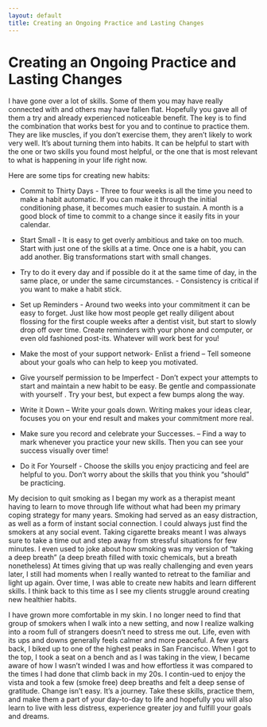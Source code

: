 ```yaml
---
layout: default
title: Creating an Ongoing Practice and Lasting Changes
---
```


# Creating an Ongoing Practice and Lasting Changes

I have gone over a lot of skills. Some of them you may have really connected with and others may have fallen flat. Hopefully you gave all of them a try and already experienced noticeable benefit.  The key is to find the combination that works best for you and to continue to practice them. They are like muscles, if you don’t exercise them, they aren’t likely to work very well. It’s about turning them into habits. It can be helpful to start with the one or two skills you found most helpful, or the one that is most relevant to what is happening in your life right now.  

Here are some tips for creating new habits:

-	Commit to Thirty Days - Three to four weeks is all the time you need to make a habit automatic. If you can make it through the initial conditioning phase, it becomes much easier to sustain. A month is a good block of time to commit to a change since it easily fits in your calendar. 

- Start Small - It is easy to get overly ambitious and take on too much. Start with just one of the skills at a time. Once one is a habit, you can add another. Big transformations start with small changes.

- Try to do it every day and if possible do it at the same time of day, in the same place, or under the same circumstances. - Consistency is critical if you want to make a habit stick. 

- Set up Reminders - Around two weeks into your commitment it can be easy to forget. Just like how most people get really diligent about flossing for the first couple weeks after a dentist visit, but start to slowly drop off over time. Create reminders with your phone and computer, or even old fashioned post-its.  Whatever will work best for you!

- Make the most of your support network- Enlist a friend – Tell someone about your goals who can help to keep you motivated.

- Give yourself permission to be Imperfect - Don’t expect your attempts to start and maintain a new habit to be easy. Be gentle and compassionate with yourself .  Try your best, but expect a few bumps along the way.

- Write it Down – Write your goals down. Writing makes your ideas clear, focuses you on your end result and makes your commitment more real.

- Make sure you record and celebrate your Successes. – Find a way to mark whenever you practice your new skills.  Then you can see your success visually over time!

- Do it For Yourself - Choose the skills you enjoy practicing and feel are helpful to you. Don’t worry about the skills that you think you “should” be practicing.
 
My decision to quit smoking as I began my work as a therapist meant having to learn to move through life without what had been my primary coping strategy for many years. Smoking had  served as an easy distraction, as well as a form of instant social connection. I could always just find the smokers at any social event. Taking cigarette breaks meant I was always sure to take a time out and step away from stressful situations for few minutes.  I even used to joke about how smoking was my version of “taking a deep breath” (a deep breath filled with toxic chemicals, but a breath nonetheless) At times giving that up was really challenging and even years later, I still had moments when I really wanted to retreat to the familiar and light up again.
Over time, I was able to create new habits and learn different skills. I think back to this time as I see my clients struggle around creating new healthier habits. 

I have grown more comfortable in my skin. I no longer need to find that group of smokers when I walk into a new setting, and now I realize walking into a room full of strangers doesn’t need to stress me out. Life, even with its ups and downs generally feels calmer and more peaceful. A few years back, I biked up to one of the highest peaks in San Francisco. When I got to the top, I took a seat on a bench and as I was taking in the view, I became aware of how I wasn’t winded I was and how effortless it was compared to the times I had done that climb back in my 20s. I contin-ued to enjoy the vista and took a few (smoke free) deep breaths and felt a deep sense of gratitude. Change isn’t easy. It’s a journey. Take these skills, practice them, and make them a part of your day-to-day to life and hopefully you will also learn to live with less distress, experience greater joy and fulfill your goals and dreams. 
